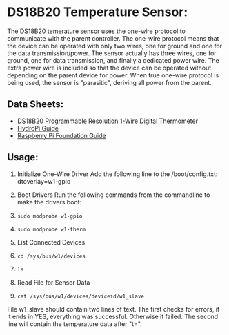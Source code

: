 # DS18B20 Temperature Sensor:
The DS18B20 temerature sensor uses the one-wire protocol to communicate with the parent controller. The one-wire protocol means that the device can be operated with only two wires, one for ground and one for the data transmission/power. The sensor actually has three wires, one for ground, one for data transmission, and finally a dedicated power wire. The extra power wire is included so that the device can be operated without depending on the parent device for power. When true one-wire protocol is being used, the sensor is "parasitic", deriving all power from the parent.

## Data Sheets:
  * [DS18B20 Programmable Resolution 1-Wire Digital Thermometer](https://datasheets.maximintegrated.com/en/ds/DS18B20.pdf)
  * [HydroPi Guide](https://myhydropi.com/ds18b20-temperature-sensor-on-a-raspberry-pi)
  * [Raspberry Pi Foundation Guide](https://www.modmypi.com/blog/ds18b20-one-wire-digital-temperature-sensor-and-the-raspberry-pi)

## Usage:
1. Initialize One-Wire Driver
Add the following line to the /boot/config.txt: dtoverlay=w1-gpio

1. Boot Drivers
Run the following commands from the commandline to make the drivers boot:
  1. `sudo modprobe w1-gpio`
  1. `sudo modprobe w1-therm`

1. List Connected Devices
  1. `cd /sys/bus/w1/devices`
  1. `ls`

1. Read File for Sensor Data
  1. `cat /sys/bus/w1/devices/deviceid/w1_slave`


File w1_slave should contain two lines of text. The first checks for errors, if it ends in YES, everything was successful. Otherwise it failed. The second line will contain the temperature data after "t=".
